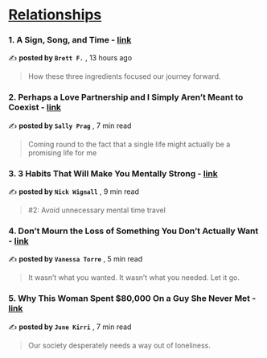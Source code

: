 
<h1><a href=https://medium.com/tag/relationships/recommended target="_blank" rel="noopener noreferrer">Relationships</a></h1>
<h3>1. A Sign, Song, and Time - <a href=https://medium.com/@bfunck6/a-sign-song-and-time-ce5a241c8005?source=tag_recommended_feed---------0-84----------relationships----------f5603470_4652_412d_bc9b_95788ae863c3------- target="_blank" rel="noopener noreferrer">link</a></h3>

✍️ **posted by `Brett F.`** <date> , 13 hours ago</date>

<blockquote>How these three ingredients focused our journey forward.</blockquote>

<h3>2. Perhaps a Love Partnership and I Simply Aren’t Meant to Coexist - <a href=https://medium.com/age-of-empathy/perhaps-a-love-partnership-and-i-simply-arent-meant-to-coexist-85386a5d430b?source=tag_recommended_feed---------1-107----------relationships----------f5603470_4652_412d_bc9b_95788ae863c3------- target="_blank" rel="noopener noreferrer">link</a></h3>

✍️ **posted by `Sally Prag`** <date> , 7 min read</date>

<blockquote>Coming round to the fact that a single life might actually be a promising life for me</blockquote>

<h3>3. 3 Habits That Will Make You Mentally Strong - <a href=https://medium.com/@nickwignall/3-habits-that-will-make-you-mentally-strong-4f7e95419a88?source=tag_recommended_feed---------2-85----------relationships----------f5603470_4652_412d_bc9b_95788ae863c3------- target="_blank" rel="noopener noreferrer">link</a></h3>

✍️ **posted by `Nick Wignall`** <date> , 9 min read</date>

<blockquote>#2: Avoid unnecessary mental time travel</blockquote>

<h3>4. Don’t Mourn the Loss of Something You Don’t Actually Want - <a href=https://medium.com/@vanessatorre/dont-mourn-the-loss-of-something-you-don-t-actually-want-ef4d596dc8b3?source=tag_recommended_feed---------3-84----------relationships----------f5603470_4652_412d_bc9b_95788ae863c3------- target="_blank" rel="noopener noreferrer">link</a></h3>

✍️ **posted by `Vanessa Torre`** <date> , 5 min read</date>

<blockquote>It wasn’t what you wanted. It wasn’t what you needed. Let it go.</blockquote>

<h3>5. Why This Woman Spent $80,000 On a Guy She Never Met - <a href=https://medium.com/modern-women/why-this-woman-spent-80-000-on-a-guy-she-never-met-1967c52cb229?source=tag_recommended_feed---------4-107----------relationships----------f5603470_4652_412d_bc9b_95788ae863c3------- target="_blank" rel="noopener noreferrer">link</a></h3>

✍️ **posted by `June Kirri`** <date> , 7 min read</date>

<blockquote>Our society desperately needs a way out of loneliness.</blockquote>

